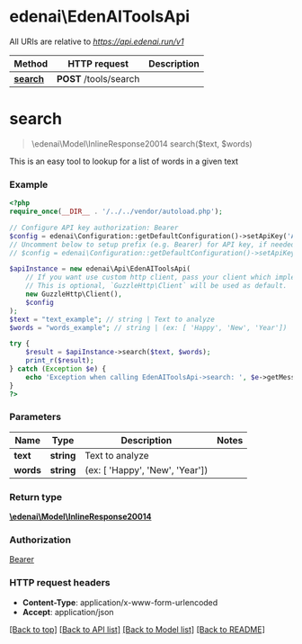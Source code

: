 # edenai\EdenAIToolsApi

All URIs are relative to *https://api.edenai.run/v1*

Method | HTTP request | Description
------------- | ------------- | -------------
[**search**](EdenAIToolsApi.md#search) | **POST** /tools/search | 


# **search**
> \edenai\Model\InlineResponse20014 search($text, $words)



This is an easy tool to lookup for a list of words in a given text

### Example
```php
<?php
require_once(__DIR__ . '/../../vendor/autoload.php');

// Configure API key authorization: Bearer
$config = edenai\Configuration::getDefaultConfiguration()->setApiKey('Authorization', 'YOUR_API_KEY');
// Uncomment below to setup prefix (e.g. Bearer) for API key, if needed
// $config = edenai\Configuration::getDefaultConfiguration()->setApiKeyPrefix('Authorization', 'Bearer');

$apiInstance = new edenai\Api\EdenAIToolsApi(
    // If you want use custom http client, pass your client which implements `GuzzleHttp\ClientInterface`.
    // This is optional, `GuzzleHttp\Client` will be used as default.
    new GuzzleHttp\Client(),
    $config
);
$text = "text_example"; // string | Text to analyze
$words = "words_example"; // string | (ex: [ 'Happy', 'New', 'Year'])

try {
    $result = $apiInstance->search($text, $words);
    print_r($result);
} catch (Exception $e) {
    echo 'Exception when calling EdenAIToolsApi->search: ', $e->getMessage(), PHP_EOL;
}
?>
```

### Parameters

Name | Type | Description  | Notes
------------- | ------------- | ------------- | -------------
 **text** | **string**| Text to analyze |
 **words** | **string**| (ex: [ &#39;Happy&#39;, &#39;New&#39;, &#39;Year&#39;]) |

### Return type

[**\edenai\Model\InlineResponse20014**](../Model/InlineResponse20014.md)

### Authorization

[Bearer](../../README.md#Bearer)

### HTTP request headers

 - **Content-Type**: application/x-www-form-urlencoded
 - **Accept**: application/json

[[Back to top]](#) [[Back to API list]](../../README.md#documentation-for-api-endpoints) [[Back to Model list]](../../README.md#documentation-for-models) [[Back to README]](../../README.md)

